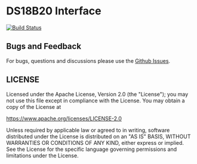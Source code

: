 DS18B20 Interface
==========================
[![Build Status](https://travis-ci.org/jw3/DS18b20.svg?branch=master)](https://travis-ci.org/jw3/DS18B20)


## Bugs and Feedback

For bugs, questions and discussions please use the [Github Issues](https://github.com/jw3/DS18B20/issues).

## LICENSE

Licensed under the Apache License, Version 2.0 (the "License");
you may not use this file except in compliance with the License.
You may obtain a copy of the License at

<https://www.apache.org/licenses/LICENSE-2.0>

Unless required by applicable law or agreed to in writing, software
distributed under the License is distributed on an "AS IS" BASIS,
WITHOUT WARRANTIES OR CONDITIONS OF ANY KIND, either express or implied.
See the License for the specific language governing permissions and
limitations under the License.
